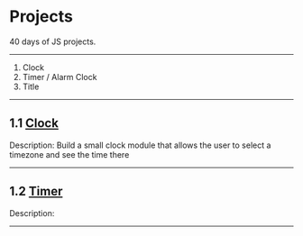 # Projects

40 days of JS projects.

---

1. Clock
2. Timer / Alarm Clock
3. Title

---

## 1.1 [Clock](https://github.com/andywoodruff6/Projects/tree/1.1.0)

Description:
Build a small clock module that allows the user to select a timezone and see the time there

---

## 1.2 [Timer](https://github.com/andywoodruff6/Projects/tree/1.2.0)

Description:

---
